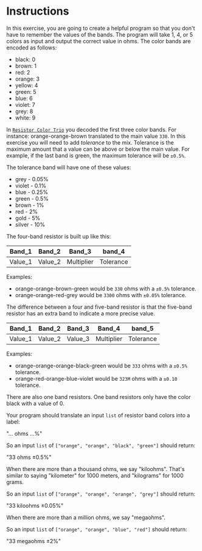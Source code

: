 # Instructions

In this exercise, you are going to create a helpful program so that you don't have to remember the values of the bands.
The program will take 1, 4, or 5 colors as input and output the correct value in ohms.
The color bands are encoded as follows:

- black: 0
- brown: 1
- red: 2
- orange: 3
- yellow: 4
- green: 5
- blue: 6
- violet: 7
- grey: 8
- white: 9

In [`Resistor Color Trio`][resistor-color-trio-exercise] you decoded the first three color bands.
For instance: orange-orange-brown translated to the main value `330`.
In this exercise you will need to add _tolerance_ to the mix.
Tolerance is the maximum amount that a value can be above or below the main value.
For example, if the last band is green, the maximum tolerance will be `±0.5%`.

The tolerance band will have one of these values:

- grey - 0.05%
- violet - 0.1%
- blue - 0.25%
- green - 0.5%
- brown - 1%
- red - 2%
- gold - 5%
- silver - 10%

The four-band resistor is built up like this:

| Band_1  | Band_2  | Band_3     | band_4    |
| ------- | ------- | ---------- | --------- |
| Value_1 | Value_2 | Multiplier | Tolerance |

Examples:

- orange-orange-brown-green would be `330` ohms with a `±0.5%` tolerance.
- orange-orange-red-grey would be `3300` ohms with `±0.05%` tolerance.

The difference between a four and five-band resistor is that the five-band resistor has an extra band to indicate a more precise value.

| Band_1  | Band_2  | Band_3  | Band_4     | band_5    |
| ------- | ------- | ------- | ---------- | --------- |
| Value_1 | Value_2 | Value_3 | Multiplier | Tolerance |

Examples:

- orange-orange-orange-black-green would be `333` ohms with a `±0.5%` tolerance.
- orange-red-orange-blue-violet would be `323M` ohms with a `±0.10` tolerance.

There are also one band resistors.
One band resistors only have the color black with a value of 0.


Your program should translate an input `list` of resistor band colors into a label:

"... ohms ...%"

So an input `list` of `["orange", "orange", "black", "green"]` should return:

"33 ohms ±0.5%"

When there are more than a thousand ohms, we say "kiloohms".
 That's similar to saying "kilometer" for 1000 meters, and "kilograms" for 1000 grams.

So an input `list` of `["orange", "orange", "orange", "grey"]` should return:

"33 kiloohms ±0.05%"

When there are more than a million ohms, we say "megaohms".

So an input `list` of `["orange", "orange", "blue", "red"]` should return:

"33 megaohms ±2%"

[resistor-color-trio-exercise]: https://exercism.org/tracks/python/exercises/resistor-color-trio
